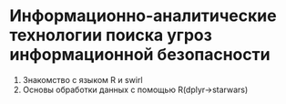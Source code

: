 
# Информационно-аналитические технологии поиска угроз информационной безопасности
1. Знакомство с языком R и swirl
2. Основы обработки данных с помощью R(dplyr->starwars)
